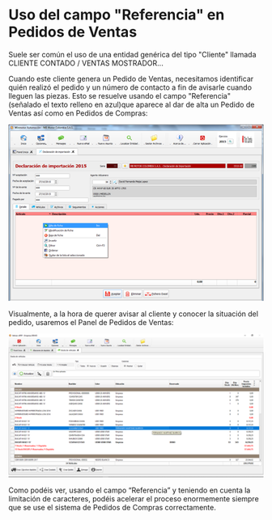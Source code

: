 # Uso del campo "Referencia" en Pedidos de Ventas

Suele ser común el uso de una entidad genérica del tipo "Cliente" llamada CLIENTE CONTADO / VENTAS MOSTRADOR... 

Cuando este cliente genera un Pedido de Ventas, necesitamos identificar quién realizó el pedido y un número de contacto a fin de avisarle cuando lleguen las piezas. Esto se resuelve usando el campo "Referencia" \(señalado el texto relleno en azul\)que aparece al dar de alta un Pedido de Ventas así como en Pedidos de Compras:

![](../../.gitbook/assets/image%20%28165%29.png)

Visualmente, a la hora de querer avisar al cliente y conocer la situación del pedido, usaremos el Panel de Pedidos de Ventas:

![](../../.gitbook/assets/image%20%28494%29.png)

Como podéis ver, usando el campo “Referencia” y teniendo en cuenta la limitación de caracteres, podéis acelerar el proceso enormemente siempre que se use el sistema de Pedidos de Compras correctamente.

